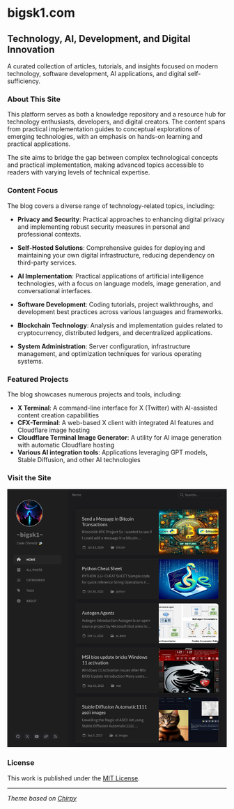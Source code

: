 # bigsk1.com

## Technology, AI, Development, and Digital Innovation

A curated collection of articles, tutorials, and insights focused on modern technology, software development, AI applications, and digital self-sufficiency.

### About This Site

This platform serves as both a knowledge repository and a resource hub for technology enthusiasts, developers, and digital creators. The content spans from practical implementation guides to conceptual explorations of emerging technologies, with an emphasis on hands-on learning and practical applications.

The site aims to bridge the gap between complex technological concepts and practical implementation, making advanced topics accessible to readers with varying levels of technical expertise.

### Content Focus

The blog covers a diverse range of technology-related topics, including:

- **Privacy and Security**: Practical approaches to enhancing digital privacy and implementing robust security measures in personal and professional contexts.

- **Self-Hosted Solutions**: Comprehensive guides for deploying and maintaining your own digital infrastructure, reducing dependency on third-party services.

- **AI Implementation**: Practical applications of artificial intelligence technologies, with a focus on language models, image generation, and conversational interfaces.

- **Software Development**: Coding tutorials, project walkthroughs, and development best practices across various languages and frameworks.

- **Blockchain Technology**: Analysis and implementation guides related to cryptocurrency, distributed ledgers, and decentralized applications.

- **System Administration**: Server configuration, infrastructure management, and optimization techniques for various operating systems.

### Featured Projects

The blog showcases numerous projects and tools, including:

- **X Terminal**: A command-line interface for X (Twitter) with AI-assisted content creation capabilities
- **CFX-Terminal**: A web-based X client with integrated AI features and Cloudflare image hosting
- **Cloudflare Terminal Image Generator**: A utility for AI image generation with automatic Cloudflare hosting
- **Various AI integration tools**: Applications leveraging GPT models, Stable Diffusion, and other AI technologies


### Visit the Site

[![bigsk1 site](/assets/images/home_page.png)](https://bigsk1.com/)

### License

This work is published under the [MIT License](https://github.com/cotes2020/chirpy-starter/blob/master/LICENSE).

---

*Theme based on [Chirpy](https://github.com/cotes2020/jekyll-theme-chirpy/)*
